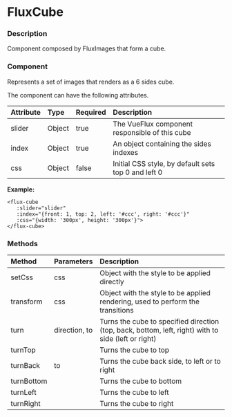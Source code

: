 # FluxCube

### Description

Component composed by FluxImages that form a cube.

### Component

Represents a set of images that renders as a 6 sides cube.

The component can have the following attributes.

| Attribute | Type | Required | Description |
| :--- | :--- | :--- | :--- |
| slider | Object | true | The VueFlux component responsible of this cube |
| index | Object | true | An object containing the sides indexes |
| css | Object | false | Initial CSS style, by default sets top 0 and left 0 |

**Example:**

```markup
<flux-cube
   :slider="slider"
   :index="{front: 1, top: 2, left: '#ccc', right: '#ccc'}"
   :css="{width: '300px', height: '300px'}">
</flux-cube>
```

### Methods

| Method | Parameters | Description |
| :--- | :--- | :--- |
| setCss | css | Object with the style to be applied directly |
| transform | css | Object with the style to be applied rendering, used to perform the transitions |
| turn | direction, to | Turns the cube to specified direction \(top, back, bottom, left, right\) with to side \(left or right\) |
| turnTop |  | Turns the cube to top |
| turnBack | to | Turns the cube back side, to left or to right |
| turnBottom |  | Turns the cube to bottom |
| turnLeft |  | Turns the cube to left |
| turnRight |  | Turns the cube to right |

